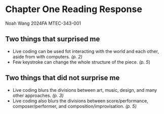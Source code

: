 # Chapter One Reading Response

Noah Wang 2024FA MTEC-343-001

## Two things that surprised me

- Live coding can be used fot interacting with the world and each other, aside from with computers. *(p. 2)*
- Few keystroke can change the whole structure of the piece. *(p. 5*)

## Two things that did not surprise me

- Live coding blurs the divisions between art, music, design, and many other approaches. *(p. 3)*
- Live coding also blurs the divisions between score/performance, composer/performer, and composition/improvisation. *(p. 5)*

